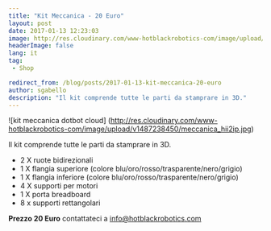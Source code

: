 ```yaml
---
title: "Kit Meccanica - 20 Euro"
layout: post
date: 2017-01-13 12:23:03
image: http://res.cloudinary.com/www-hotblackrobotics-com/image/upload/v1487238450/meccanica_hii2ip.jpg
headerImage: false
lang: it
tag:
 - Shop

redirect_from: /blog/posts/2017-01-13-kit-meccanica-20-euro
author: sgabello
description: "Il kit comprende tutte le parti da stamprare in 3D."
---
```


![kit meccanica dotbot cloud] (http://res.cloudinary.com/www-hotblackrobotics-com/image/upload/v1487238450/meccanica_hii2ip.jpg)

Il kit comprende tutte le parti da stamprare in 3D.

* 2 X ruote bidirezionali
* 1 X flangia superiore (colore blu/oro/rosso/trasparente/nero/grigio)
* 1 X flangia inferiore (colore blu/oro/rosso/trasparente/nero/grigio)
* 4 X supporti per motori
* 1 X porta breadboard
* 8 x supporti rettangolari

**Prezzo 20 Euro** contattateci a info@hotblackrobotics.com
